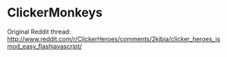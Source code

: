 ClickerMonkeys
==============
Original Reddit thread: http://www.reddit.com/r/ClickerHeroes/comments/2kjbia/clicker_heroes_jsmod_easy_flashjavascript/
